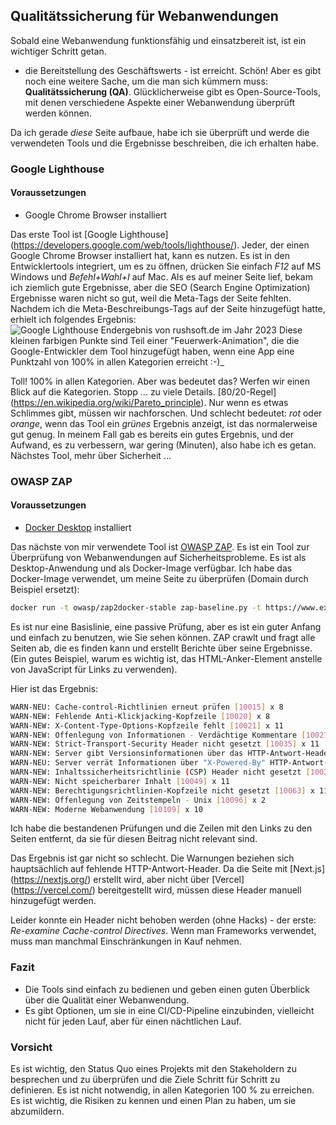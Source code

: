 ## Qualitätssicherung für Webanwendungen

Sobald eine Webanwendung funktionsfähig und einsatzbereit ist, ist ein wichtiger Schritt getan.

- die Bereitstellung des Geschäftswerts - ist erreicht. Schön!
  Aber es gibt noch eine weitere Sache, um die man sich kümmern muss: **Qualitätssicherung (QA)**. Glücklicherweise
  gibt es Open-Source-Tools, mit denen verschiedene Aspekte einer Webanwendung überprüft werden können.

Da ich gerade _diese_ Seite aufbaue, habe ich sie überprüft und werde die verwendeten Tools und die Ergebnisse beschreiben, die ich erhalten habe.

### Google Lighthouse

#### Voraussetzungen

- Google Chrome Browser installiert

Das erste Tool ist [Google Lighthouse] (https://developers.google.com/web/tools/lighthouse/).
Jeder, der einen Google Chrome Browser installiert hat, kann es nutzen. Es ist in den Entwicklertools integriert,
um es zu öffnen, drücken Sie einfach _F12_ auf MS Windows und _Befehl+Wahl+I_ auf Mac.
Als es auf meiner Seite lief, bekam ich ziemlich gute Ergebnisse, aber die SEO (Search Engine Optimization) Ergebnisse waren nicht so gut, weil die Meta-Tags der Seite fehlten.
Nachdem ich die Meta-Beschreibungs-Tags auf der Seite hinzugefügt hatte, erhielt ich folgendes Ergebnis:
![Google Lighthouse Endergebnis von rushsoft.de im Jahr 2023](/img/blog/lighthouse-result-rushsoft-de-2023.png)
Diese kleinen farbigen Punkte sind Teil einer "Feuerwerk-Animation", die die Google-Entwickler dem Tool hinzugefügt haben, wenn eine App eine Punktzahl von 100% in allen Kategorien erreicht :-)\_

Toll! 100% in allen Kategorien. Aber was bedeutet das? Werfen wir einen Blick auf die Kategorien.
Stopp ... zu viele Details. [80/20-Regel] (https://en.wikipedia.org/wiki/Pareto_principle). Nur wenn es etwas Schlimmes gibt, müssen wir nachforschen.
Und schlecht bedeutet: _rot_ oder _orange_, wenn das Tool ein _grünes_ Ergebnis anzeigt, ist das normalerweise gut genug.
In meinem Fall gab es bereits ein gutes Ergebnis, und der Aufwand, es zu verbessern, war gering (Minuten), also habe ich es getan.
Nächstes Tool, mehr über Sicherheit ...

### OWASP ZAP

#### Voraussetzungen

- [Docker Desktop](https://www.docker.com/products/docker-desktop/) installiert

Das nächste von mir verwendete Tool ist [OWASP ZAP](https://www.zaproxy.org/).
Es ist ein Tool zur Überprüfung von Webanwendungen auf Sicherheitsprobleme.
Es ist als Desktop-Anwendung und als Docker-Image verfügbar.
Ich habe das Docker-Image verwendet, um meine Seite zu überprüfen (Domain durch Beispiel ersetzt):

```bash
docker run -t owasp/zap2docker-stable zap-baseline.py -t https://www.example.com
```

Es ist nur eine Basislinie, eine passive Prüfung, aber es ist ein guter Anfang und einfach zu benutzen, wie Sie sehen können.
ZAP crawlt und fragt alle Seiten ab, die es finden kann und erstellt Berichte über seine Ergebnisse.
(Ein gutes Beispiel, warum es wichtig ist, das HTML-Anker-Element anstelle von JavaScript für Links zu verwenden).

Hier ist das Ergebnis:

```bash
WARN-NEU: Cache-control-Richtlinien erneut prüfen [10015] x 8
WARN-NEW: Fehlende Anti-Klickjacking-Kopfzeile [10020] x 8
WARN-NEW: X-Content-Type-Options-Kopfzeile fehlt [10021] x 11
WARN-NEW: Offenlegung von Informationen - Verdächtige Kommentare [10027] x 11
WARN-NEW: Strict-Transport-Security Header nicht gesetzt [10035] x 11
WARN-NEW: Server gibt Versionsinformationen über das HTTP-Antwort-Header-Feld "Server" preis [10036] x 11
WARN-NEU: Server verrät Informationen über "X-Powered-By" HTTP-Antwort-Header-Feld(er) [10037] x 10
WARN-NEW: Inhaltssicherheitsrichtlinie (CSP) Header nicht gesetzt [10038] x 10
WARN-NEW: Nicht speicherbarer Inhalt [10049] x 11
WARN-NEW: Berechtigungsrichtlinien-Kopfzeile nicht gesetzt [10063] x 11
WARN-NEW: Offenlegung von Zeitstempeln - Unix [10096] x 2
WARN-NEW: Moderne Webanwendung [10109] x 10
```

Ich habe die bestandenen Prüfungen und die Zeilen mit den Links zu den Seiten entfernt, da sie für diesen Beitrag nicht relevant sind.

Das Ergebnis ist gar nicht so schlecht. Die Warnungen beziehen sich hauptsächlich auf fehlende HTTP-Antwort-Header.
Da die Seite mit [Next.js] (https://nextjs.org/) erstellt wird, aber nicht über [Vercel] (https://vercel.com/) bereitgestellt wird, müssen diese Header manuell hinzugefügt werden.

Leider konnte ein Header nicht behoben werden (ohne Hacks) - der erste: _Re-examine Cache-control Directives_.
Wenn man Frameworks verwendet, muss man manchmal Einschränkungen in Kauf nehmen.

### Fazit

- Die Tools sind einfach zu bedienen und geben einen guten Überblick über die Qualität einer Webanwendung.
- Es gibt Optionen, um sie in eine CI/CD-Pipeline einzubinden, vielleicht nicht für jeden Lauf, aber für einen nächtlichen Lauf.

### Vorsicht

Es ist wichtig, den Status Quo eines Projekts mit den Stakeholdern zu besprechen und zu überprüfen und die Ziele Schritt für Schritt zu definieren.
Es ist nicht notwendig, in allen Kategorien 100 % zu erreichen. Es ist wichtig, die Risiken zu kennen und einen Plan zu haben, um sie abzumildern.
